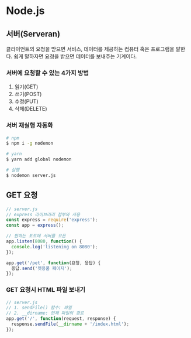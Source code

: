# Node.js

## 서버(Serveran)

클라이언트의 요청을 받으면 서비스, 데이터를 제공하는 컴퓨터 혹은 프로그램을 말한다. 쉽게 말하자면 요청을 받으면 데이터를 보내주는 기계이다.

### 서버에 요청할 수 있는 4가지 방법

1. 읽기(GET)
2. 쓰기(POST)
3. 수정(PUT)
4. 삭제(DELETE)

### 서버 재실행 자동화

```bash
# npm
$ npm i -g nodemon

# yarn
$ yarn add global nodemon

# 실행
$ nodemon server.js
```

## GET 요청

```javascript
// server.js
// express 라이브러리 첨부와 사용
const express = require('express');
const app = express();

// 원하는 포트에 서버를 오픈
app.listen(8080, function() {
  console.log('listening on 8080');
});

app.get('/pet', function(요청, 응답) {
  응답.send('펫용품 페이지');
});
```

### GET 요청시 HTML 파일 보내기

```javascript
// server.js
// 1. sendFile() 함수: 파일
// 2. __dirname: 현재 파일의 경로
app.get('/', function(request, response) {
  response.sendFile(__dirname + '/index.html');
});
```